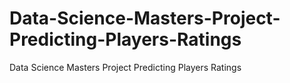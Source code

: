 # Data-Science-Masters-Project-Predicting-Players-Ratings
Data Science Masters Project Predicting Players Ratings
